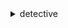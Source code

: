 <details>

<summary>
detective
</summary>

- <details><summary>accept-invitation</summary>

  * --graph-arn
  * --cli-input-json
  * --cli-input-yaml
  * --generate-cli-skeleton


- <details><summary>create-graph</summary>

  * --tags
  * --cli-input-json
  * --cli-input-yaml
  * --generate-cli-skeleton


- <details><summary>create-members</summary>

  * --graph-arn
  * --message
  * --disable-email-notification
  * --no-disable-email-notification
  * --accounts
  * --cli-input-json
  * --cli-input-yaml
  * --generate-cli-skeleton


- <details><summary>delete-graph</summary>

  * --graph-arn
  * --cli-input-json
  * --cli-input-yaml
  * --generate-cli-skeleton


- <details><summary>delete-members</summary>

  * --graph-arn
  * --account-ids
  * --cli-input-json
  * --cli-input-yaml
  * --generate-cli-skeleton


- <details><summary>disassociate-membership</summary>

  * --graph-arn
  * --cli-input-json
  * --cli-input-yaml
  * --generate-cli-skeleton


- <details><summary>get-members</summary>

  * --graph-arn
  * --account-ids
  * --cli-input-json
  * --cli-input-yaml
  * --generate-cli-skeleton


- <details><summary>help</summary>

  * 


- <details><summary>list-graphs</summary>

  * --next-token
  * --max-results
  * --cli-input-json
  * --cli-input-yaml
  * --generate-cli-skeleton


- <details><summary>list-invitations</summary>

  * --next-token
  * --max-results
  * --cli-input-json
  * --cli-input-yaml
  * --generate-cli-skeleton


- <details><summary>list-members</summary>

  * --graph-arn
  * --next-token
  * --max-results
  * --cli-input-json
  * --cli-input-yaml
  * --generate-cli-skeleton


- <details><summary>list-tags-for-resource</summary>

  * --resource-arn
  * --cli-input-json
  * --cli-input-yaml
  * --generate-cli-skeleton


- <details><summary>reject-invitation</summary>

  * --graph-arn
  * --cli-input-json
  * --cli-input-yaml
  * --generate-cli-skeleton


- <details><summary>start-monitoring-member</summary>

  * --graph-arn
  * --account-id
  * --cli-input-json
  * --cli-input-yaml
  * --generate-cli-skeleton


- <details><summary>tag-resource</summary>

  * --resource-arn
  * --tags
  * --cli-input-json
  * --cli-input-yaml
  * --generate-cli-skeleton


- <details><summary>untag-resource</summary>

  * --resource-arn
  * --tag-keys
  * --cli-input-json
  * --cli-input-yaml
  * --generate-cli-skeleton


</details>

